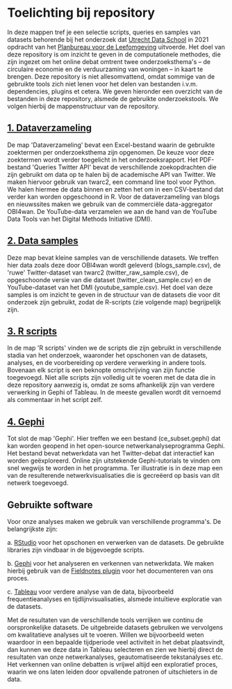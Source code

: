 # Toelichting bij repository
In deze mappen tref je een selectie scripts, queries en samples van datasets behorende bij het onderzoek dat [Utrecht Data School](https://dataschool.nl/) in 2021 opdracht van het [Planbureau voor de Leefomgeving](https://www.pbl.nl/) uitvoerde. Het doel van deze repository is om inzicht te geven in de computationele methodes, die zijn ingezet om het online debat omtrent twee onderzoeksthema's – de circulaire economie en de verduurzaming van woningen – in kaart te brengen. Deze repository is niet allesomvattend, omdat sommige van de gebruikte tools zich niet lenen voor het delen van bestanden i.v.m. dependencies, plugins et cetera.
We geven hieronder een overzicht van de bestanden in deze repository, alsmede de gebruikte onderzoekstools. We volgen hierbij de mappenstructuur van de repository.

## [1. Dataverzameling](https://github.com/CentreForDigitalHumanities/PBL-Circulair/tree/main/1.%20Dataverzameling)
De map 'Dataverzameling' bevat een Excel-bestand waarin de gebruikte zoektermen per onderzoeksthema zijn opgenomen. De keuze voor deze zoektermen wordt verder toegelicht in het onderzoeksrapport. Het PDF-bestand 'Queries Twitter API' bevat de verschillende zoekopdrachten die zijn gebruikt om data op te halen bij de academische API van Twitter. We maken hiervoor gebruik van twarc2, een command line tool voor Python. We halen hiermee de data binnen en zetten het om in een CSV-bestand dat verder kan worden opgeschoond in R.
Voor de dataverzameling van blogs en nieuwssites maken we gebruik van de commerciële data-aggregator OBI4wan. De YouTube-data verzamelen we aan de hand van de YouTube Data Tools van het Digital Methods Initiative (DMI).

## [2. Data samples](https://github.com/CentreForDigitalHumanities/PBL-Circulair/tree/main/2.%20Data%20samples)
Deze map bevat kleine samples van de verschillende datasets. We treffen hier data zoals deze door OBI4wan wordt geleverd (blogs_sample.csv), de 'ruwe' Twitter-dataset van twarc2 (twitter_raw_sample.csv), de opgeschoonde versie van die dataset (twitter_clean_sample.csv) en de YouTube-dataset van het DMI (youtube_sample.csv). Het doel van deze samples is om inzicht te geven in de structuur van de datasets die voor dit onderzoek zijn gebruikt, zodat de R-scripts (zie volgende map) begrijpelijk zijn.

## [3. R scripts](https://github.com/CentreForDigitalHumanities/PBL-Circulair/tree/main/3.%20R%20scripts)
In de map 'R scripts' vinden we de scripts die zijn gebruikt in verschillende stadia van het onderzoek, waaronder het opschonen van de datasets, analyses, en de voorbereiding op verdere verwerking in andere tools. Bovenaan elk script is een beknopte omschrijving van zijn functie toegevoegd. Niet alle scripts zijn volledig uit te voeren met de data die in deze repository aanwezig is, omdat ze soms afhankelijk zijn van verdere verwerking in Gephi of Tableau. In de meeste gevallen wordt dit vernoemd als commentaar in het script zelf.

## [4. Gephi](https://github.com/CentreForDigitalHumanities/PBL-Circulair/tree/main/4.%20Gephi)
Tot slot de map 'Gephi'. Hier treffen we een bestand (ce_subset.gephi) dat kan worden geopend in het open-source netwerkanalyseprogramma Gephi. Het bestand bevat netwerkdata van het Twitter-debat dat interactief kan worden geëxploreerd. Online zijn uitstekende Gephi-tutorials te vinden om snel wegwijs te worden in het programma. Ter illustratie is in deze map een van de resulterende netwerkvisualisaties die is gecreëerd op basis van dit netwerk toegevoegd.

## Gebruikte software
Voor onze analyses maken we gebruik van verschillende programma's. De belangrijkste zijn:

a. [RStudio](https://www.rstudio.com/) voor het opschonen en verwerken van de datasets. De gebruikte libraries zijn vindbaar in de bijgevoegde scripts.

b. [Gephi](https://gephi.org/) voor het analyseren en verkennen van netwerkdata. We maken hierbij gebruik van de [Fieldnotes plugin](https://github.com/UUDigitalHumanitieslab/gephi-plugins/) voor het documenteren van ons proces.

c. [Tableau](https://www.tableau.com/nl-nl) voor verdere analyse van de data, bijvoorbeeld frequentieanalyses en tijdlijnvisualisaties, alsmede intuïtieve exploratie van de datasets.

Met de resultaten van de verschillende tools verrijken we continu de oorspronkelijke datasets. De uitgebreide datasets gebruiken we vervolgens om kwalitatieve analyses uit te voeren. Willen we bijvoorbeeld weten waardoor in een bepaalde tijdperiode veel activiteit in het debat plaatsvindt, dan kunnen we deze data in Tableau selecteren en zien we hierbij direct de resultaten van onze netwerkanalyses, geautomatiseerde tekstanalyses etc. Het verkennen van online debatten is vrijwel altijd een exploratief proces, waarin we ons laten leiden door opvallende patronen of uitschieters in de data.
